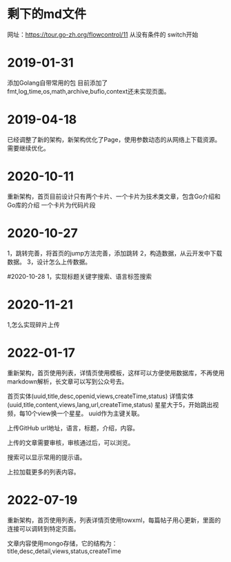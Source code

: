 # 剩下的md文件
网址：https://tour.go-zh.org/flowcontrol/11
从没有条件的 switch开始

# 2019-01-31
添加Golang自带常用的包
目前添加了fmt,log,time,os,math,archive,bufio,context还未实现页面。

# 2019-04-18
已经调整了新的架构，新架构优化了Page，使用参数动态的从网络上下载资源。
需要继续优化。

# 2020-10-11
重新架构，首页目前设计只有两个卡片、一个卡片为技术类文章，包含Go介绍和Go库的介绍
一个卡片为代码片段


# 2020-10-27
1，跳转完善，将首页的jump方法完善，添加跳转
2，构造数据，从云开发中下载数据。
3，设计怎么上传数据。

#2020-10-28
1，实现标题关键字搜索、语言标签搜索

# 2020-11-21
1,怎么实现碎片上传

# 2022-01-17

重新架构，首页使用列表，详情页使用模板，这样可以方便使用数据库，不再使用markdown解析，长文章可以写到公众号去。

首页实体(uuid,title,desc,openid,views,createTime,status)
详情实体(uuid,title,content,views,lang,url,createTime,status)
星星大于5，开始跳出视频，每10个view换一个星星。
uuid作为主键关联。

上传GitHub url地址，语言，标题，介绍，内容。

上传的文章需要审核，审核通过后，可以浏览。

搜索可以显示常用的提示语。

上拉加载更多的列表内容。

# 2022-07-19

重新架构，首页使用列表，列表详情页使用towxml，每篇帖子用心更新，里面的连接可以调转到特定页面。

文章内容使用mongo存储，它的结构为：
title,desc,detail,views,status,createTime





